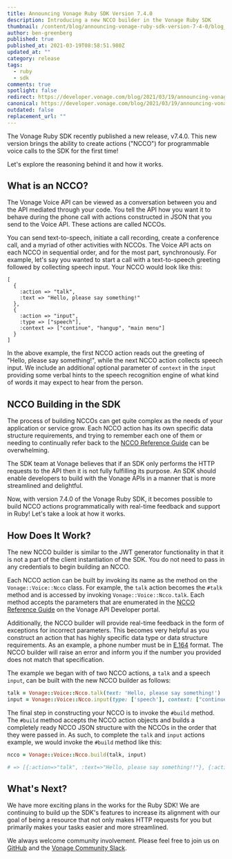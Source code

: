 ```yaml
---
title: Announcing Vonage Ruby SDK Version 7.4.0
description: Introducing a new NCCO builder in the Vonage Ruby SDK
thumbnail: /content/blog/announcing-vonage-ruby-sdk-version-7-4-0/blog_ruby-sdk-update_1200x600.png
author: ben-greenberg
published: true
published_at: 2021-03-19T08:58:51.980Z
updated_at: ""
category: release
tags:
  - ruby
  - sdk
comments: true
spotlight: false
redirect: https://developer.vonage.com/blog/2021/03/19/announcing-vonage-ruby-sdk-version-7-4-0
canonical: https://developer.vonage.com/blog/2021/03/19/announcing-vonage-ruby-sdk-version-7-4-0
outdated: false
replacement_url: ""
---
```

The Vonage Ruby SDK recently published a new release, v7.4.0. 
This new version brings the ability to create actions ("NCCO") for programmable voice calls to the SDK for the first time!

Let's explore the reasoning behind it and how it works.

## What is an NCCO?

The Vonage Voice API can be viewed as a conversation between you and the API mediated through your code. You tell the API how you want it to behave during the phone call with actions constructed in JSON that you send to the Voice API. These actions are called NCCOs.

You can send text-to-speech, initiate a call recording, create a conference call, and a myriad of other activities with NCCOs. The Voice API acts on each NCCO in sequential order, and for the most part, synchronously. For example, let's say you wanted to start a call with a text-to-speech greeting followed by collecting speech input. Your NCCO would look like this:

```
[
  {
    :action => "talk",
    :text => "Hello, please say something!"
  },
  {
    :action => "input",
    :type => ["speech"],
    :context => ["continue", "hangup", "main menu"]
  }
]
```

In the above example, the first NCCO action reads out the greeting of "Hello, please say something!", while the next NCCO action collects speech input. We include an additional optional parameter of `context` in the `input` providing some verbal hints to the speech recognition engine of what kind of words it may expect to hear from the person.

## NCCO Building in the SDK

The process of building NCCOs can get quite complex as the needs of your application or service grow. Each NCCO action has its own specific data structure requirements, and trying to remember each one of them or needing to continually refer back to the [NCCO Reference Guide](https://developer.vonage.com/voice/voice-api/ncco-reference#input) can be overwhelming.

The SDK team at Vonage believes that if an SDK only performs the HTTP requests to the API then it is not fully fulfilling its purpose. An SDK should enable developers to build with the Vonage APIs in a manner that is more streamlined and delightful. 

Now, with version 7.4.0 of the Vonage Ruby SDK, it becomes possible to build NCCO actions programmatically with real-time feedback and support in Ruby! Let's take a look at how it works.
 
## How Does It Work?

The new NCCO builder is similar to the JWT generator functionality in that it is not a part of the client instantiation of the SDK. You do not need to pass in any credentials to begin building an NCCO.

Each NCCO action can be built by invoking its name as the method on the `Vonage::Voice::Ncco` class. For example, the `talk` action becomes the `#talk` method and is accessed by invoking `Vonage::Voice::Ncco.talk`. Each method accepts the parameters that are enumerated in the [NCCO Reference Guide](https://developer.vonage.com/voice/voice-api/ncco-reference#input) on the Vonage API Developer portal.

Additionally, the NCCO builder will provide real-time feedback in the form of exceptions for incorrect parameters. This becomes very helpful as you construct an action that has highly specific data type or data structure requirements. As an example, a phone number must be in [E.164](https://en.wikipedia.org/wiki/E.164) format. The NCCO builder will raise an error and inform you if the number you provided does not match that specification.

The example we began with of two NCCO actions, a `talk` and a speech `input`, can be built with the new NCCO builder as follows:

```ruby
talk = Vonage::Voice::Ncco.talk(text: 'Hello, please say something!')
input = Vonage::Voice::Ncco.input(type: ['speech'], context: ["continue", "hangup", "main menu"])
```

The final step in constructing your NCCO is to invoke the `#build` method. The `#build` method accepts the NCCO action objects and builds a completely ready NCCO JSON structure with the NCCOs in the order that they were passed in. As such, to complete the `talk` and `input` actions example, we would invoke the `#build` method like this:

```ruby
ncco = Vonage::Voice::Ncco.build(talk, input)

# => [{:action=>"talk", :text=>"Hello, please say something!!"}, {:action=>"input", :type=>["speech"], :speech=>{:context=>["continue", "hangup", "main menu"]}}]
``` 

## What's Next?

We have more exciting plans in the works for the Ruby SDK! We are continuing to build up the SDK's features to increase its alignment with our goal of being a resource that not only makes HTTP requests for you but primarily makes your tasks easier and more streamlined.

We always welcome community involvement. Please feel free to join us on [GitHub](https://github.com/Vonage/vonage-ruby-sdk) and the [Vonage Community Slack](https://developer.nexmo.com/community/slack). 
